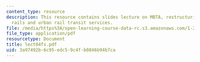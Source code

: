 ```yaml
---
content_type: resource
description: This resource contains slides lecture on MBTA, restructuring of commuter
  rails and urban rail transit services.
file: /media/https%3A/open-learning-course-data-rc.s3.amazonaws.com/1-259j-transit-management-fall-2006/3a97492b6c95edc59c4fb0846b94b7ca_lect04fs.pdf
file_type: application/pdf
resourcetype: Document
title: lect04fs.pdf
uid: 3a97492b-6c95-edc5-9c4f-b0846b94b7ca
---
```

